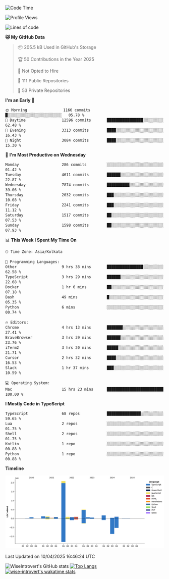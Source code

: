 <!--START_SECTION:waka-->
![Code Time](http://img.shields.io/badge/Code%20Time-2%2C329%20hrs%2026%20mins-blue)

![Profile Views](http://img.shields.io/badge/Profile%20Views-1-blue)

![Lines of code](https://img.shields.io/badge/From%20Hello%20World%20I%27ve%20Written-3.6%20million%20lines%20of%20code-blue)

**🐱 My GitHub Data** 

> 📦 205.5 kB Used in GitHub's Storage 
 > 
> 🏆 50 Contributions in the Year 2025
 > 
> 🚫 Not Opted to Hire
 > 
> 📜 111 Public Repositories 
 > 
> 🔑 53 Private Repositories 
 > 
**I'm an Early 🐤** 

```text
🌞 Morning                1166 commits        █░░░░░░░░░░░░░░░░░░░░░░░░   05.78 % 
🌆 Daytime                12596 commits       ████████████████░░░░░░░░░   62.48 % 
🌃 Evening                3313 commits        ████░░░░░░░░░░░░░░░░░░░░░   16.43 % 
🌙 Night                  3084 commits        ████░░░░░░░░░░░░░░░░░░░░░   15.30 % 
```
📅 **I'm Most Productive on Wednesday** 

```text
Monday                   286 commits         ░░░░░░░░░░░░░░░░░░░░░░░░░   01.42 % 
Tuesday                  4611 commits        ██████░░░░░░░░░░░░░░░░░░░   22.87 % 
Wednesday                7874 commits        ██████████░░░░░░░░░░░░░░░   39.06 % 
Thursday                 2032 commits        ███░░░░░░░░░░░░░░░░░░░░░░   10.08 % 
Friday                   2241 commits        ███░░░░░░░░░░░░░░░░░░░░░░   11.12 % 
Saturday                 1517 commits        ██░░░░░░░░░░░░░░░░░░░░░░░   07.53 % 
Sunday                   1598 commits        ██░░░░░░░░░░░░░░░░░░░░░░░   07.93 % 
```


📊 **This Week I Spent My Time On** 

```text
🕑︎ Time Zone: Asia/Kolkata

💬 Programming Languages: 
Other                    9 hrs 38 mins       ████████████████░░░░░░░░░   62.58 % 
TypeScript               3 hrs 29 mins       ██████░░░░░░░░░░░░░░░░░░░   22.68 % 
Docker                   1 hr 6 mins         ██░░░░░░░░░░░░░░░░░░░░░░░   07.18 % 
Bash                     49 mins             █░░░░░░░░░░░░░░░░░░░░░░░░   05.35 % 
Python                   6 mins              ░░░░░░░░░░░░░░░░░░░░░░░░░   00.74 % 

🔥 Editors: 
Chrome                   4 hrs 13 mins       ███████░░░░░░░░░░░░░░░░░░   27.41 % 
BraveBrowser             3 hrs 39 mins       ██████░░░░░░░░░░░░░░░░░░░   23.76 % 
iTerm2                   3 hrs 20 mins       █████░░░░░░░░░░░░░░░░░░░░   21.71 % 
Cursor                   2 hrs 32 mins       ████░░░░░░░░░░░░░░░░░░░░░   16.53 % 
Slack                    1 hr 37 mins        ███░░░░░░░░░░░░░░░░░░░░░░   10.59 % 

💻 Operating System: 
Mac                      15 hrs 23 mins      █████████████████████████   100.00 % 
```

**I Mostly Code in TypeScript** 

```text
TypeScript               68 repos            ███████████████░░░░░░░░░░   59.65 % 
Lua                      2 repos             ░░░░░░░░░░░░░░░░░░░░░░░░░   01.75 % 
Shell                    2 repos             ░░░░░░░░░░░░░░░░░░░░░░░░░   01.75 % 
Kotlin                   1 repo              ░░░░░░░░░░░░░░░░░░░░░░░░░   00.88 % 
Python                   1 repo              ░░░░░░░░░░░░░░░░░░░░░░░░░   00.88 % 
```



**Timeline**

![Lines of Code chart](https://raw.githubusercontent.com/wise-introvert/wise-introvert/master/assets/bar_graph.png)


 Last Updated on 10/04/2025 16:46:24 UTC
<!--END_SECTION:waka-->

![WiseIntrovert's GitHub stats](https://github-readme-stats.vercel.app/api?username=wise-introvert&count_private=true&show_icons=true)
[![Top Langs](https://github-readme-stats.vercel.app/api/top-langs/?username=wise-introvert&langs_count=10)](https://github.com/anuraghazra/github-readme-stats)
[![wise-introvert's wakatime stats](https://github-readme-stats.vercel.app/api/wakatime?username=wiseintrovert)](https://github.com/anuraghazra/github-readme-stats)
